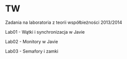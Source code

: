TW
==

Zadania na laboratoria z teorii współbieżności 2013/2014

Lab01 - Wątki i synchronizacja w Javie

Lab02 - Monitory w Javie

Lab03 - Semafory i zamki
